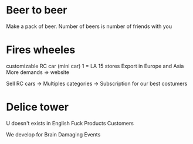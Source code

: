 # Beer to beer
Make a pack of beer. Number of beers is number of friends with you

# Fires wheeles
customizable RC car (mini car)
1 = LA
15 stores
Export in Europe and Asia
More demands ⇒ website

Sell RC cars → Multiples categories → Subscription for our best costumers

# Delice tower

U doesn't exists in English
Fuck
Products
Customers

We develop for Brain Damaging Events

